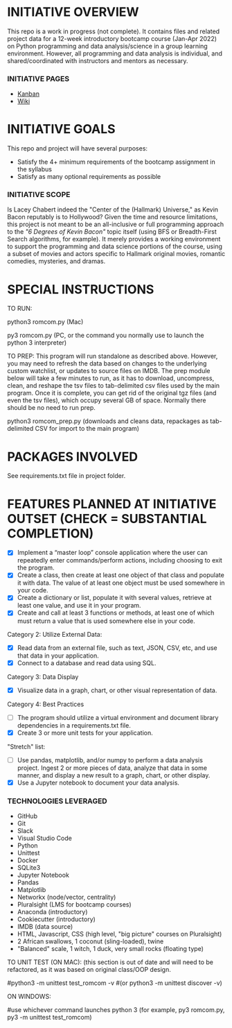 # INITIATIVE OVERVIEW
This repo is a work in progress (not complete). It contains files and related project data for a 12-week introductory bootcamp course (Jan-Apr 2022) on Python programming and data analysis/science in a group learning environment. However, all programming and data analysis is individual, and shared/coordinated with instructors and mentors as necessary.

### INITIATIVE PAGES
- [Kanban](https://github.com/hellums/hallmarkish/projects/1)
- [Wiki](https://github.com/hellums/hallmarkish/wiki/1.-Data-Analytics-Course-Project)

# INITIATIVE GOALS
This repo and project will have several purposes:
- Satisfy the 4+ minimum requirements of the bootcamp assignment in the syllabus
- Satisfy as many optional requirements as possible

### INITIATIVE SCOPE
Is Lacey Chabert indeed the "Center of the (Hallmark) Universe," as Kevin Bacon reputably is to Hollywood? Given the time and resource limitations, this project is not meant to be an all-inclusive or full programming approach to the _"6 Degrees of Kevin Bacon"_ topic itself (using BFS or Breadth-First Search algorithms, for example). It merely provides a working environment to support the programming and data science portions of the course, using a subset of movies and actors specific to Hallmark original movies, romantic comedies, mysteries, and dramas.

# SPECIAL INSTRUCTIONS
TO RUN:

python3 romcom.py (Mac)

py3 romcom.py (PC, or the command you normally use to launch the python 3 interpreter)

TO PREP:
This program will run standalone as described above. However, you may need to refresh the data based on changes to the underlying custom watchlist, or updates to source files on IMDB. The prep module below will take a few minutes to run, as it has to download, uncompress, clean, and reshape the tsv files to tab-delimited csv files used by the main program. Once it is complete, you can get rid of the original tgz files (and even the tsv files), which occupy several GB of space. Normally there should be no need to run prep.

python3 romcom_prep.py (downloads and cleans data, repackages as tab-delimited CSV for import to the main program)

# PACKAGES INVOLVED
See requirements.txt file in project folder.

# FEATURES PLANNED AT INITIATIVE OUTSET (CHECK = SUBSTANTIAL COMPLETION)

- [x] Implement a “master loop” console application where the user can repeatedly enter commands/perform actions, including choosing to exit the program.
- [x] Create a class, then create at least one object of that class and populate it with data. The value of at least one object must be used somewhere in your code.
- [X] Create a dictionary or list, populate it with several values, retrieve at least one value, and use it in your program.
- [x] Create and call at least 3 functions or methods, at least one of which must return a value that is used somewhere else in your code.

Category 2: Utilize External Data:
- [x] Read data from an external file, such as text, JSON, CSV, etc, and use that data in your application.
- [x] Connect to a database and read data using SQL.

Category 3: Data Display
- [X] Visualize data in a graph, chart, or other visual representation of data.

Category 4: Best Practices
- [ ] The program should utilize a virtual environment and document library dependencies in a requirements.txt file.
- [x] Create 3 or more unit tests for your application.

"Stretch" list:

- [ ] Use pandas, matplotlib, and/or numpy to perform a data analysis project. Ingest 2 or more pieces of data, analyze that data in some manner, and display a new result to a graph, chart, or other display.
- [X] Use a Jupyter notebook to document your data analysis.

### TECHNOLOGIES LEVERAGED
- GitHub
- Git
- Slack
- Visual Studio Code
- Python
- Unittest
- Docker
- SQLite3 
- Jupyter Notebook
- Pandas
- Matplotlib 
- Networkx (node/vector, centrality)
- Pluralsight (LMS for bootcamp courses)
- Anaconda (introductory)
- Cookiecutter (introductory)
- IMDB (data source)
- HTML, Javascript, CSS (high level, "big picture" courses on Pluralsight)
- 2 African swallows, 1 coconut (sling-loaded), twine
- "Balanced" scale, 1 witch, 1 duck, very small rocks (floating type)

TO UNIT TEST (ON MAC): (this section is out of date and will need to be refactored, as it was based on original class/OOP design.

#python3 -m unittest test_romcom -v
#(or python3 -m unittest discover -v)

ON WINDOWS:

#use whichever command launches python 3 (for example, py3 romcom.py, py3 -m unittest test_romcom)
